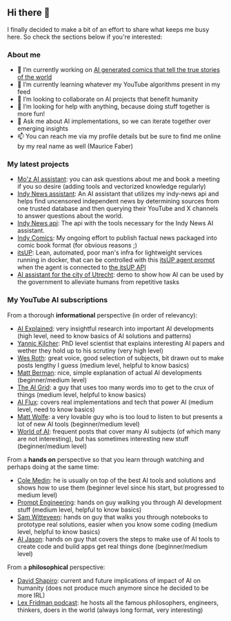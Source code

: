 ## Hi there 👋

I finally decided to make a bit of an effort to share what keeps me busy here. So check the sections below if you're interested:

### About me

- 🔭 I’m currently working on [AI generated comics that tell the true stories of the world](https://indy-comics.instrukt.ai)
- 🌱 I’m currently learning whatever my YouTube algorithms present in my feed
- 👯 I’m looking to collaborate on AI projects that benefit humanity
- 🤔 I’m looking for help with anything, because doing stuff together is more fun!
- 💬 Ask me about AI implementations, so we can iterate together over emerging insights
- 📫 You can reach me via my profile details but be sure to find me online by my real name as well (Maurice Faber)

### My latest projects

- [Mo'z AI assistant](https://maurice.instrukt.ai): you can ask questions about me and book a meeting if you so desire (adding tools and vectorized knowledge regularly)
- [Indy News assistant](https://indy-news.instrukt.ai): An AI assistant that utilizes my indy-news api and helps find uncensored independent news by determining sources from one trusted database and then querying their YouTube and X channels to answer questions about the world.
- [Indy News api](https://github.com/Morriz/indy-news): The api with the tools necessary for the Indy News AI assistant.
- [Indy Comics](https://indy-comics.instrukt.ai): My ongoing effort to publish factual news packaged into comic book format (for obvious reasons ;)
- [itsUP](https://github.com/Morriz/itsUP): Lean, automated, poor man's infra for lightweight services running in docker, that can be controlled with this [itsUP agent prompt](https://github.com/Morriz/itsUP/blob/main/prompts/itsUP-Agent.txt) when the agent is connected to [the itsUP API ](https://github.com/Morriz/itsUP/blob/main/openapi.yaml)
- [AI assistant for the city of Utrecht](https://utrecht.ai-assistent.app): demo to show how AI can be used by the government to alleviate humans from repetitive tasks

### My YouTube AI subscriptions

From a thorough **informational** perspective (in order of relevancy):

- [AI Explained](https://www.youtube.com/@aiexplained-official): very insightful research into important AI developments (high level, need to know basics of AI solutions and patterns)
- [Yannic Kilcher](https://www.youtube.com/@YannicKilcher): PhD level scientist that explains interesting AI papers and wether they hold up to his scrutiny (very high level)
- [Wes Roth](https://www.youtube.com/@WesRoth): great voice, good selection of subjects, bit drawn out to make posts lengthy I guess (medium level, helpful to know basics)
- [Matt Berman](https://www.youtube.com/@matthew_berman): nice, simple explanation of actual AI developments (beginner/medium level)
- [The AI Grid](https://www.youtube.com/@TheAiGrid): a guy that uses too many words imo to get to the crux of things (medium level, helpful to know basics)
- [AI Flux](https://www.youtube.com/@aifluxchannel/videos): covers real implementations and tech that power AI (medium level, need to know basics)
- [Matt Wolfe](https://www.youtube.com/@matthew_berman): a very lovable guy who is too loud to listen to but presents a lot of new AI tools (beginner/medium level)
- [World of AI](https://www.youtube.com/@intheworldofai): frequent posts that cover many AI subjects (of which many are not interesting), but has sometimes interesting new stuff (beginner/medium level)

From a **hands on** perspective so that you learn through watching and perhaps doing at the same time:

- [Cole Medin](https://www.youtube.com/@ColeMedin): he is usually on top of the best AI tools and solutions and shows how to use them (beginner level since his start, but progressed to medium level)
- [Prompt Engineering](https://www.youtube.com/@engineerprompt): hands on guy walking you through AI development stuff (medium level, helpful to know basics)
- [Sam Witteveen](https://www.youtube.com/@samwitteveenai): hands on guy that walks you through notebooks to prototype real solutions, easier when you know some coding (medium level, helpful to know basics)
- [AI Jason](https://www.youtube.com/@AIJasonZ/videos): hands on guy that covers the steps to make use of AI tools to create code and build apps get real things done (beginner/medium level)

From a **philosophical** perspective:

- [David Shapiro](https://www.youtube.com/@DaveShap): current and future implications of impact of AI on humanity (does not produce much anymore since he decided to be more IRL)
- [Lex Fridman podcast](https://www.youtube.com/@lexfridman): he hosts all the famous philosophers, engineers, thinkers, doers in the world (always long format, very interesting)
